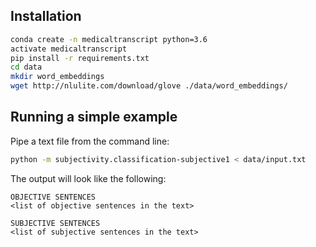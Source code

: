 Installation
------------

```bash
conda create -n medicaltranscript python=3.6
activate medicaltranscript
pip install -r requirements.txt
cd data
mkdir word_embeddings
wget http://nlulite.com/download/glove ./data/word_embeddings/
```

Running a simple example
------------------------

Pipe a text file from the command line: 
```bash
python -m subjectivity.classification-subjective1 < data/input.txt
```

The output will look like the following:
```text
OBJECTIVE SENTENCES
<list of objective sentences in the text>

SUBJECTIVE SENTENCES
<list of subjective sentences in the text>
```

